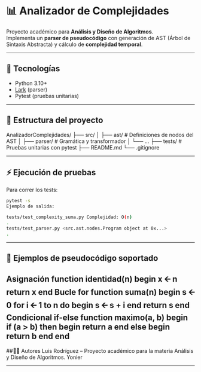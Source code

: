 ﻿# 📊 Analizador de Complejidades

Proyecto académico para **Análisis y Diseño de Algoritmos**.  
Implementa un **parser de pseudocódigo** con generación de AST (Árbol de Sintaxis Abstracta) y cálculo de **complejidad temporal**.

---

## 🚀 Tecnologías
- Python 3.10+
- [Lark](https://github.com/lark-parser/lark) (parser)
- Pytest (pruebas unitarias)

---

## 📂 Estructura del proyecto
AnalizadorComplejidades/
├── src/
│ ├── ast/ # Definiciones de nodos del AST
│ ├── parser/ # Gramática y transformador
│ └── ...
├── tests/ # Pruebas unitarias con pytest
├── README.md
└── .gitignore

---

## ⚡ Ejecución de pruebas
Para correr los tests:
```bash
pytest -s
Ejemplo de salida:

tests/test_complexity_suma.py Complejidad: O(n)
.
tests/test_parser.py <src.ast.nodes.Program object at 0x...>
.
```
---

## 📌 Ejemplos de pseudocódigo soportado
Asignación
function identidad(n)
begin
    x 🡨 n
    return x
end
Bucle for
function suma(n)
begin
    s 🡨 0
    for i 🡨 1 to n do
    begin
        s 🡨 s + i
    end
    return s
end
Condicional if-else
function maximo(a, b)
begin
    if (a > b) then
    begin
        return a
    end
    else
    begin
        return b
    end
end
---
##👨‍💻 Autores
Luis Rodríguez – Proyecto académico para la materia Análisis y Diseño de Algoritmos.
Yonier

---



